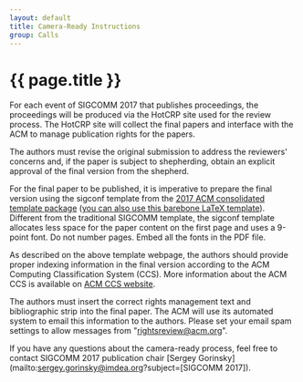 ```yaml
---
layout: default
title: Camera-Ready Instructions
group: Calls
---
```


# {{ page.title }}

For each event of SIGCOMM 2017 that publishes proceedings, the proceedings will be produced via the HotCRP site used for the review process. The HotCRP site will collect the final papers and interface with the ACM to manage publication rights for the papers.

The authors must revise the original submission to address the reviewers' concerns and, if the paper is subject to shepherding, obtain an explicit approval of the final version from the shepherd.

For the final paper to be published, it is imperative to prepare the final version using the sigconf template from the [2017 ACM consolidated template package](https://www.acm.org/publications/proceedings-template) ([you can also use this barebone LaTeX template](https://github.com/conference-websites/acmart-sigproc-template)). Different from the traditional SIGCOMM template, the sigconf template allocates less space for the paper content on the first page and uses a 9-point font. Do not number pages. Embed all the fonts in the PDF file.

As described on the above template webpage, the authors should provide proper indexing information in the final version according to the ACM Computing Classification System (CCS). More information about the ACM CCS is available on [ACM CCS website](https://www.acm.org/publications/class-2012).

The authors must insert the correct rights management text and bibliographic strip into the final paper. The ACM will use its automated system to email this information to the authors. Please set your email spam settings to allow messages from "rightsreview@acm.org".

If you have any questions about the camera-ready process, feel free to contact SIGCOMM 2017 publication chair [Sergey Gorinsky](mailto:sergey.gorinsky@imdea.org?subject=[SIGCOMM 2017]).
